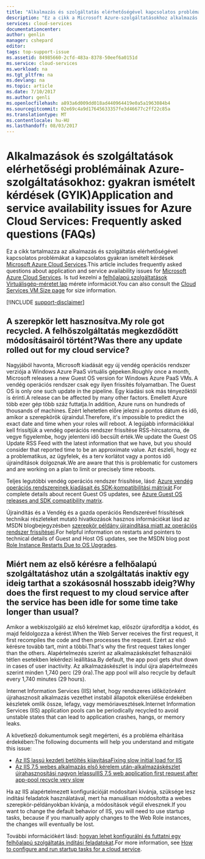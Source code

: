 ```yaml
---
title: "Alkalmazás és szolgáltatás elérhetőségével kapcsolatos problémákat a Microsoft Azure Cloud Services – gyakori kérdések |} Microsoft Docs"
description: "Ez a cikk a Microsoft Azure-szolgáltatásokhoz alkalmazás és szolgáltatás rendelkezésre állása kapcsolatos gyakori kérdésekre. sorolja fel."
services: cloud-services
documentationcenter: 
author: genlin
manager: cshepard
editor: 
tags: top-support-issue
ms.assetid: 84985660-2cfd-483a-8378-50eef6a0151d
ms.service: cloud-services
ms.workload: na
ms.tgt_pltfrm: na
ms.devlang: na
ms.topic: article
ms.date: 7/10/2017
ms.author: genli
ms.openlocfilehash: a893a6d009dd018ad440964419e0a5a1963084b4
ms.sourcegitcommit: 02e69c4a9d17645633357fe3d46677c2ff22c85a
ms.translationtype: MT
ms.contentlocale: hu-HU
ms.lasthandoff: 08/03/2017
---
```

# <a name="application-and-service-availability-issues-for-azure-cloud-services-frequently-asked-questions-faqs"></a><span data-ttu-id="dd30a-103">Alkalmazások és szolgáltatások elérhetőségi problémáinak Azure-szolgáltatásokhoz: gyakran ismételt kérdések (GYIK)</span><span class="sxs-lookup"><span data-stu-id="dd30a-103">Application and service availability issues for Azure Cloud Services: Frequently asked questions (FAQs)</span></span>

<span data-ttu-id="dd30a-104">Ez a cikk tartalmazza az alkalmazás és szolgáltatás elérhetőségével kapcsolatos problémákat a kapcsolatos gyakran ismételt kérdések [Microsoft Azure Cloud Services](https://azure.microsoft.com/services/cloud-services).</span><span class="sxs-lookup"><span data-stu-id="dd30a-104">This article includes frequently asked questions about application and service availability issues for [Microsoft Azure Cloud Services](https://azure.microsoft.com/services/cloud-services).</span></span> <span data-ttu-id="dd30a-105">Is tud kezelni a [felhőalapú szolgáltatások Virtuálisgép-méretet lap](cloud-services-sizes-specs.md) mérete információt.</span><span class="sxs-lookup"><span data-stu-id="dd30a-105">You can also consult the [Cloud Services VM Size page](cloud-services-sizes-specs.md) for size information.</span></span>

[!INCLUDE [support-disclaimer](../../includes/support-disclaimer.md)]

## <a name="my-role-got-recycled-was-there-any-update-rolled-out-for-my-cloud-service"></a><span data-ttu-id="dd30a-106">A szerepkör lett hasznosítva.</span><span class="sxs-lookup"><span data-stu-id="dd30a-106">My role got recycled.</span></span> <span data-ttu-id="dd30a-107">A felhőszolgáltatás megkezdődött módosításairól történt?</span><span class="sxs-lookup"><span data-stu-id="dd30a-107">Was there any update rolled out for my cloud service?</span></span>
<span data-ttu-id="dd30a-108">Nagyjából havonta, Microsoft kiadását egy új vendég operációs rendszer verziója a Windows Azure PaaS virtuális gépeken.</span><span class="sxs-lookup"><span data-stu-id="dd30a-108">Roughly once a month, Microsoft releases a new Guest OS version for Windows Azure PaaS VMs.</span></span><span data-ttu-id="dd30a-109"> A vendég operációs rendszer csak egy ilyen frissítés folyamatban.</span><span class="sxs-lookup"><span data-stu-id="dd30a-109"> The Guest OS is only one such update in the pipeline.</span></span> <span data-ttu-id="dd30a-110">Egy kiadási sok más tényezőktől is érinti.</span><span class="sxs-lookup"><span data-stu-id="dd30a-110">A release can be affected by many other factors.</span></span> <span data-ttu-id="dd30a-111">Emellett Azure több ezer gép több száz futtatja.</span><span class="sxs-lookup"><span data-stu-id="dd30a-111">In addition, Azure runs on hundreds of thousands of machines.</span></span> <span data-ttu-id="dd30a-112">Ezért lehetetlen előre jelezni a pontos dátum és idő, amikor a szerepkörök újraindul.</span><span class="sxs-lookup"><span data-stu-id="dd30a-112">Therefore, it's impossible to predict the exact date and time when your roles will reboot.</span></span> <span data-ttu-id="dd30a-113">A legújabb információkkal kell frissítjük a vendég operációs rendszer frissítése RSS-hírcsatorna, de vegye figyelembe, hogy jelenteni idő becsült érték.</span><span class="sxs-lookup"><span data-stu-id="dd30a-113">We update the Guest OS Update RSS Feed with the latest information that we have, but you should consider that reported time to be an approximate value.</span></span> <span data-ttu-id="dd30a-114">Azt észleli, hogy ez a problematikus, az ügyfelek, és a terv korlátot vagy a pontos idő újraindítások dolgoznak.</span><span class="sxs-lookup"><span data-stu-id="dd30a-114">We are aware that this is problematic for customers and are working on a plan to limit or precisely time reboots.</span></span>

<span data-ttu-id="dd30a-115">Teljes legutóbbi vendég operációs rendszer frissítése, lásd: [Azure vendég operációs rendszereinek kiadásait és SDK-kompatibilitási mátrixát](cloud-services-guestos-update-matrix.md).</span><span class="sxs-lookup"><span data-stu-id="dd30a-115">For complete details about recent Guest OS updates, see [Azure Guest OS releases and SDK compatibility matrix](cloud-services-guestos-update-matrix.md).</span></span>

<span data-ttu-id="dd30a-116">Újraindítás és a Vendég és a gazda operációs Rendszerével frissítések technikai részleteket mutató hivatkozások hasznos információkat lásd az MSDN blogbejegyzésben [szerepkör példány újraindítása miatt az operációs rendszer frissítései](http://blogs.msdn.com/b/kwill/archive/2012/09/19/role-instance-restarts-due-to-os-upgrades.aspx).</span><span class="sxs-lookup"><span data-stu-id="dd30a-116">For helpful information on restarts and pointers to technical details of Guest and Host OS updates, see the MSDN blog post [Role Instance Restarts Due to OS Upgrades](http://blogs.msdn.com/b/kwill/archive/2012/09/19/role-instance-restarts-due-to-os-upgrades.aspx).</span></span>

## <a name="why-does-the-first-request-to-my-cloud-service-after-the-service-has-been-idle-for-some-time-take-longer-than-usual"></a><span data-ttu-id="dd30a-117">Miért nem az első kérésre a felhőalapú szolgáltatáshoz után a szolgáltatás inaktív egy ideig tarthat a szokásosnál hosszabb ideig?</span><span class="sxs-lookup"><span data-stu-id="dd30a-117">Why does the first request to my cloud service after the service has been idle for some time take longer than usual?</span></span>
<span data-ttu-id="dd30a-118">Amikor a webkiszolgáló az első kérelmet kap, először újrafordítja a kódot, és majd feldolgozza a kérést.</span><span class="sxs-lookup"><span data-stu-id="dd30a-118">When the Web Server receives the first request, it first recompiles the code and then processes the request.</span></span> <span data-ttu-id="dd30a-119">Ezért az első kérésre tovább tart, mint a többi.</span><span class="sxs-lookup"><span data-stu-id="dd30a-119">That's why the first request takes longer than the others.</span></span> <span data-ttu-id="dd30a-120">Alapértelmezés szerint az alkalmazáskészlet felhasználói tétlen esetekben lekérdezi leállítása.</span><span class="sxs-lookup"><span data-stu-id="dd30a-120">By default, the app pool gets shut down in cases of user inactivity.</span></span> <span data-ttu-id="dd30a-121">Az alkalmazáskészlet is indul újra alapértelmezés szerint minden 1,740 perc (29 óra).</span><span class="sxs-lookup"><span data-stu-id="dd30a-121">The app pool will also recycle by default every 1,740 minutes (29 hours).</span></span>

<span data-ttu-id="dd30a-122">Internet Information Services (IIS) lehet, hogy rendszeres időközönként újrahasznosít alkalmazás vezethet instabil állapotok elkerülése érdekében készletek omlik össze, lefagy, vagy memóriavesztések.</span><span class="sxs-lookup"><span data-stu-id="dd30a-122">Internet Information Services (IIS) application pools can be periodically recycled to avoid unstable states that can lead to application crashes, hangs, or memory leaks.</span></span>

<span data-ttu-id="dd30a-123">A következő dokumentumok segít megérteni, és a probléma elhárítása érdekében:</span><span class="sxs-lookup"><span data-stu-id="dd30a-123">The following documents will help you understand and mitigate this issue:</span></span>
* [<span data-ttu-id="dd30a-124">Az IIS lassú kezdeti betöltés kijavítása</span><span class="sxs-lookup"><span data-stu-id="dd30a-124">Fixing slow initial load for IIS</span></span>](http://stackoverflow.com/questions/13386471/fixing-slow-initial-load-for-iis)
* [<span data-ttu-id="dd30a-125">Az IIS 7.5 webes alkalmazás első kérelem után-alkalmazáskészlet újrahasznosítási nagyon lelassul</span><span class="sxs-lookup"><span data-stu-id="dd30a-125">IIS 7.5 web application first request after app-pool recycle very slow</span></span>](http://stackoverflow.com/questions/13917205/iis-7-5-web-application-first-request-after-app-pool-recycle-very-slow)

<span data-ttu-id="dd30a-126">Ha az IIS alapértelmezett konfigurációját módosítani kívánja, szüksége lesz indítási feladatok használatával, mert ha manuálisan módosította a webes szerepkör-példányokban kívánja, a módosítások végül elvesznek.</span><span class="sxs-lookup"><span data-stu-id="dd30a-126">If you want to change the default behavior of IIS, you will need to use startup tasks, because if you manually apply changes to the Web Role instances, the changes will eventually be lost.</span></span>

<span data-ttu-id="dd30a-127">További információkért lásd: [hogyan lehet konfigurálni és futtatni egy felhőalapú szolgáltatás indítási feladatokat](cloud-services-startup-tasks.md).</span><span class="sxs-lookup"><span data-stu-id="dd30a-127">For more information, see [How to configure and run startup tasks for a cloud service](cloud-services-startup-tasks.md).</span></span>
